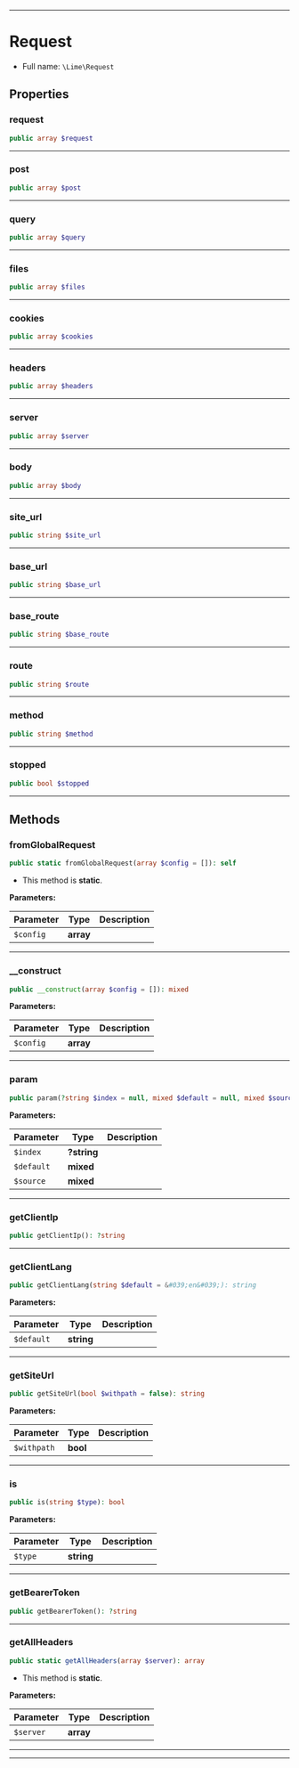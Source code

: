 ***

# Request

* Full name: `\Lime\Request`

## Properties

### request

```php
public array $request
```

***

### post

```php
public array $post
```

***

### query

```php
public array $query
```

***

### files

```php
public array $files
```

***

### cookies

```php
public array $cookies
```

***

### headers

```php
public array $headers
```

***

### server

```php
public array $server
```

***

### body

```php
public array $body
```

***

### site_url

```php
public string $site_url
```

***

### base_url

```php
public string $base_url
```

***

### base_route

```php
public string $base_route
```

***

### route

```php
public string $route
```

***

### method

```php
public string $method
```

***

### stopped

```php
public bool $stopped
```

***

## Methods

### fromGlobalRequest

```php
public static fromGlobalRequest(array $config = []): self
```

* This method is **static**.

**Parameters:**

| Parameter | Type | Description |
|-----------|------|-------------|
| `$config` | **array** |  |

***

### __construct

```php
public __construct(array $config = []): mixed
```

**Parameters:**

| Parameter | Type | Description |
|-----------|------|-------------|
| `$config` | **array** |  |

***

### param

```php
public param(?string $index = null, mixed $default = null, mixed $source = null): mixed
```

**Parameters:**

| Parameter | Type | Description |
|-----------|------|-------------|
| `$index` | **?string** |  |
| `$default` | **mixed** |  |
| `$source` | **mixed** |  |

***

### getClientIp

```php
public getClientIp(): ?string
```

***

### getClientLang

```php
public getClientLang(string $default = &#039;en&#039;): string
```

**Parameters:**

| Parameter | Type | Description |
|-----------|------|-------------|
| `$default` | **string** |  |

***

### getSiteUrl

```php
public getSiteUrl(bool $withpath = false): string
```

**Parameters:**

| Parameter | Type | Description |
|-----------|------|-------------|
| `$withpath` | **bool** |  |

***

### is

```php
public is(string $type): bool
```

**Parameters:**

| Parameter | Type | Description |
|-----------|------|-------------|
| `$type` | **string** |  |

***

### getBearerToken

```php
public getBearerToken(): ?string
```

***

### getAllHeaders

```php
public static getAllHeaders(array $server): array
```

* This method is **static**.

**Parameters:**

| Parameter | Type | Description |
|-----------|------|-------------|
| `$server` | **array** |  |

***


***


